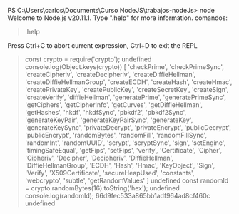 
PS C:\Users\carlos\Documents\Curso NodeJS\trabajos-nodeJs> node
Welcome to Node.js v20.11.1.
Type ".help" for more information.
comandos:
> .help

  Press Ctrl+C to abort current expression, Ctrl+D to exit the REPL
> const crypto = require('crypto');
  undefined
> console.log(Object.keys(crypto))
  [
  'checkPrime',
  'checkPrimeSync',
  'createCipheriv',
  'createDecipheriv',
  'createDiffieHellman',
  'createDiffieHellmanGroup',
  'createECDH',
  'createHash',
  'createHmac',
  'createPrivateKey',
  'createPublicKey',
  'createSecretKey',
  'createSign',
  'createVerify',
  'diffieHellman',
  'generatePrime',
  'generatePrimeSync',
  'getCiphers',
  'getCipherInfo',
  'getCurves',
  'getDiffieHellman',
  'getHashes',
  'hkdf',
  'hkdfSync',
  'pbkdf2',
  'pbkdf2Sync',
  'generateKeyPair',
  'generateKeyPairSync',
  'generateKey',
  'generateKeySync',
  'privateDecrypt',
  'privateEncrypt',
  'publicDecrypt',
  'publicEncrypt',
  'randomBytes',
  'randomFill',
  'randomFillSync',
  'randomInt',
  'randomUUID',
  'scrypt',
  'scryptSync',
  'sign',
  'setEngine',
  'timingSafeEqual',
  'getFips',
  'setFips',
  'verify',
  'Certificate',
  'Cipher',
  'Cipheriv',
  'Decipher',
  'Decipheriv',
  'DiffieHellman',
  'DiffieHellmanGroup',
  'ECDH',
  'Hash',
  'Hmac',
  'KeyObject',
  'Sign',
  'Verify',
  'X509Certificate',
  'secureHeapUsed',
  'constants',
  'webcrypto',
  'subtle',
  'getRandomValues'
]
  undefined
> const randomId = crypto.randomBytes(16).toString('hex');
  undefined
> console.log(randomId);
  66d9fec533a865bb1adf964ad8cf460c
  undefined